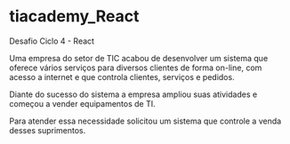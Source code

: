 # tiacademy_React
Desafio Ciclo 4 - React

Uma empresa do setor de TIC acabou de
desenvolver um sistema que oferece vários
serviços para diversos clientes de forma on-line,
com acesso a internet e que controla clientes,
serviços e pedidos.

Diante do sucesso do sistema a empresa ampliou
suas atividades e começou a vender
equipamentos de TI.

Para atender essa necessidade solicitou um
sistema que controle a venda desses
suprimentos.
